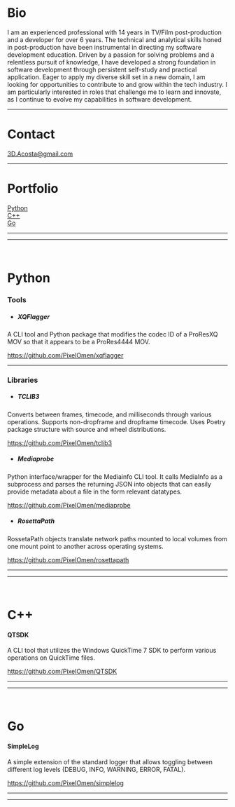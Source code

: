 # Bio

I am an experienced professional with 14 years in TV/Film post-production and a developer for over 6 years. The technical and analytical skills honed in post-production have been instrumental in directing my software development education. Driven by a passion for solving problems and a relentless pursuit of knowledge, I have developed a strong foundation in software development through persistent self-study and practical application. Eager to apply my diverse skill set in a new domain, I am looking for opportunities to contribute to and grow within the tech industry. I am particularly interested in roles that challenge me to learn and innovate, as I continue to evolve my capabilities in software development.

___
# Contact
3D.Acosta@gmail.com
___
# Portfolio

[Python](#python)<br>
[C++](#c)<br>
[Go](#go)<br>
___
___
<br>

# Python
### Tools

- ##### XQFlagger

A CLI tool and Python package that modifies the codec ID of a ProResXQ MOV so that it appears to be a ProRes4444 MOV.

https://github.com/PixelOmen/xqflagger

___
### Libraries

- ##### TCLIB3

Converts between frames, timecode, and milliseconds through various operations. Supports non-dropframe and dropframe timecode. Uses Poetry package structure with source and wheel distributions.

https://github.com/PixelOmen/tclib3

- ##### Mediaprobe

Python interface/wrapper for the Mediainfo CLI tool. It calls MediaInfo as a subprocess and parses the returning JSON into objects that can easily provide metadata about a file in the form relevant datatypes.

https://github.com/PixelOmen/mediaprobe

- ##### RosettaPath

RossetaPath objects translate network paths mounted to local volumes from one mount point to another across operating systems.

https://github.com/PixelOmen/rosettapath<br>

___
___
<br>

# C++

#### QTSDK

A CLI tool that utilizes the Windows QuickTime 7 SDK to perform various operations on QuickTime files.

https://github.com/PixelOmen/QTSDK

___
___
<br>

# Go

#### SimpleLog

A simple extension of the standard logger that allows toggling between different log levels (DEBUG, INFO, WARNING, ERROR, FATAL).

https://github.com/PixelOmen/simplelog
___
___
